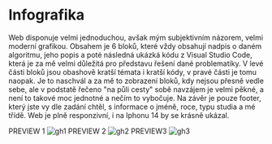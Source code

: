 # Infografika

Web disponuje velmi jednoduchou, avšak mým subjektivním názorem, velmi moderní grafikou.
Obsahem je 6 bloků, které vždy obsahují nadpis o daném algoritmu, jeho popis a poté následná ukázká kódu z Visual Studio Code, která je za mě velmi důležitá pro představu řešení dané problematiky.
V levé části bloků jsou obashově kratší témata i kratší kódy, v pravé části je tomu naopak. Je to naschvál a za mě to zobrazení bloků, kdy nejsou přesně vedle sebe, ale v podstatě řečeno "na půli cesty" sobě navzájem je velmi pěkné, a není to takové moc jednotné a nečím to vybočuje.
Na závěr je pouze footer, který jste vy dle zadání chtěl, s informace o jméně, roce, typu studia a mé třídě.
Web je plně responzivní, i na Iphonu 14 by se krásně ukázal.

PREVIEW 1
![gh1](https://github.com/ItsAlper/infografika/assets/75456808/65df7035-b5ab-4a10-958d-16c309b2714c)
PREVIEW 2
![gh2](https://github.com/ItsAlper/infografika/assets/75456808/65aae14a-24aa-4215-9937-8b9b68ca2861)
PREVIEW3
![gh3](https://github.com/ItsAlper/infografika/assets/75456808/53aad741-d278-468f-8002-24c838799a59)
